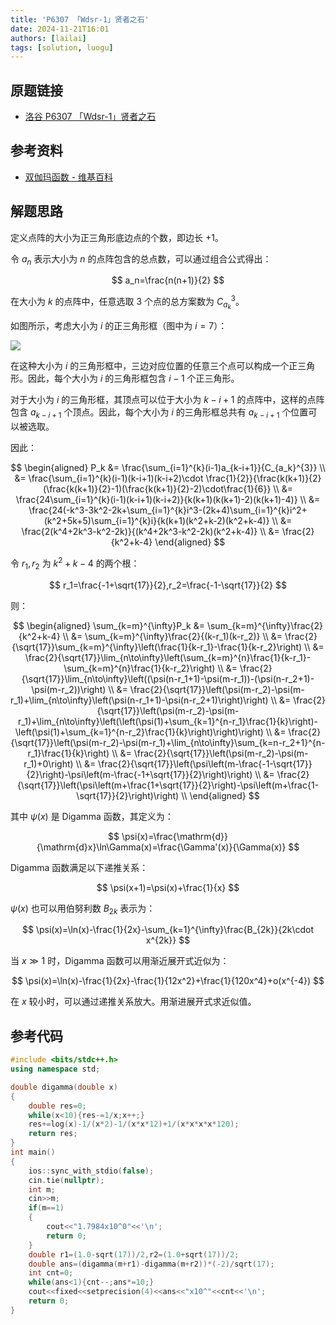 ```yaml
---
title: 'P6307 「Wdsr-1」贤者之石'
date: 2024-11-21T16:01
authors: [lailai]
tags: [solution, luogu]
---
```


## 原题链接

- [洛谷 P6307 「Wdsr-1」贤者之石](https://www.luogu.com.cn/problem/P6307)

<!-- truncate -->

## 参考资料

- [双伽玛函数 - 维基百科](https://zh.wikipedia.org/zh-cn/双伽玛函数)

## 解题思路

定义点阵的大小为正三角形底边点的个数，即边长 $+1$。

令 $a_n$ 表示大小为 $n$ 的点阵包含的总点数，可以通过组合公式得出：

$$
a_n=\frac{n(n+1)}{2}
$$

在大小为 $k$ 的点阵中，任意选取 $3$ 个点的总方案数为 $C_{a_k}^3$。

如图所示，考虑大小为 $i$ 的正三角形框（图中为 $i=7$）：

![](https://cdn.luogu.com.cn/upload/image_hosting/bqqdb2l4.png)

在这种大小为 $i$ 的三角形框中，三边对应位置的任意三个点可以构成一个正三角形。因此，每个大小为 $i$ 的三角形框包含 $i-1$ 个正三角形。

对于大小为 $i$ 的三角形框，其顶点可以位于大小为 $k-i+1$ 的点阵中，这样的点阵包含 $a_{k-i+1}$ 个顶点。因此，每个大小为 $i$ 的三角形框总共有 $a_{k-i+1}$ 个位置可以被选取。

因此：

$$
\begin{aligned}
  P_k &= \frac{\sum_{i=1}^{k}(i-1)a_{k-i+1}}{C_{a_k}^{3}} \\
  &= \frac{\sum_{i=1}^{k}(i-1)(k-i+1)(k-i+2)\cdot \frac{1}{2}}{\frac{k(k+1)}{2}(\frac{k(k+1)}{2}-1)(\frac{k(k+1)}{2}-2)\cdot\frac{1}{6}} \\
  &= \frac{24\sum_{i=1}^{k}(i-1)(k-i+1)(k-i+2)}{k(k+1)(k(k+1)-2)(k(k+1)-4)} \\
  &= \frac{24(-k^3-3k^2-2k+\sum_{i=1}^{k}i^3-(2k+4)\sum_{i=1}^{k}i^2+(k^2+5k+5)\sum_{i=1}^{k}i}{k(k+1)(k^2+k-2)(k^2+k-4)} \\
  &= \frac{2(k^4+2k^3-k^2-2k)}{(k^4+2k^3-k^2-2k)(k^2+k-4)} \\
  &= \frac{2}{k^2+k-4}
\end{aligned}
$$

令 $r_1,r_2$ 为 $k^2+k-4$ 的两个根：

$$
r_1=\frac{-1+\sqrt{17}}{2},r_2=\frac{-1-\sqrt{17}}{2}
$$

则：

$$
\begin{aligned}
  \sum_{k=m}^{\infty}P_k &= \sum_{k=m}^{\infty}\frac{2}{k^2+k-4} \\
  &= \sum_{k=m}^{\infty}\frac{2}{(k-r_1)(k-r_2)} \\
  &= \frac{2}{\sqrt{17}}\sum_{k=m}^{\infty}\left(\frac{1}{k-r_1}-\frac{1}{k-r_2}\right) \\
  &= \frac{2}{\sqrt{17}}\lim_{n\to\infty}\left(\sum_{k=m}^{n}\frac{1}{k-r_1}-\sum_{k=m}^{n}\frac{1}{k-r_2}\right) \\
  &= \frac{2}{\sqrt{17}}\lim_{n\to\infty}\left((\psi(n-r_1+1)-\psi(m-r_1))-(\psi(n-r_2+1)-\psi(m-r_2))\right) \\
  &= \frac{2}{\sqrt{17}}\left(\psi(m-r_2)-\psi(m-r_1)+\lim_{n\to\infty}\left(\psi(n-r_1+1)-\psi(n-r_2+1)\right)\right) \\
  &= \frac{2}{\sqrt{17}}\left(\psi(m-r_2)-\psi(m-r_1)+\lim_{n\to\infty}\left(\left(\psi(1)+\sum_{k=1}^{n-r_1}\frac{1}{k}\right)-\left(\psi(1)+\sum_{k=1}^{n-r_2}\frac{1}{k}\right)\right)\right) \\
  &= \frac{2}{\sqrt{17}}\left(\psi(m-r_2)-\psi(m-r_1)+\lim_{n\to\infty}\sum_{k=n-r_2+1}^{n-r_1}\frac{1}{k}\right) \\
  &= \frac{2}{\sqrt{17}}\left(\psi(m-r_2)-\psi(m-r_1)+0\right) \\
  &= \frac{2}{\sqrt{17}}\left(\psi\left(m-\frac{-1-\sqrt{17}}{2}\right)-\psi\left(m-\frac{-1+\sqrt{17}}{2}\right)\right) \\
  &= \frac{2}{\sqrt{17}}\left(\psi\left(m+\frac{1+\sqrt{17}}{2}\right)-\psi\left(m+\frac{1-\sqrt{17}}{2}\right)\right) \\
\end{aligned}
$$

其中 $\psi(x)$ 是 Digamma 函数，其定义为：

$$
\psi(x)=\frac{\mathrm{d}}{\mathrm{d}x}\ln\Gamma(x)=\frac{\Gamma'(x)}{\Gamma(x)}
$$

Digamma 函数满足以下递推关系：

$$
\psi(x+1)=\psi(x)+\frac{1}{x}
$$

$\psi(x)$ 也可以用伯努利数 $B_{2k}$ 表示为：

$$
\psi(x)=\ln(x)-\frac{1}{2x}-\sum_{k=1}^{\infty}\frac{B_{2k}}{2k\cdot x^{2k}}
$$

当 $x \gg 1$ 时，Digamma 函数可以用渐近展开式近似为：

$$
\psi(x)=\ln(x)-\frac{1}{2x}-\frac{1}{12x^2}+\frac{1}{120x^4}+o(x^{-4})
$$

在 $x$ 较小时，可以通过递推关系放大。用渐进展开式求近似值。

## 参考代码

```cpp
#include <bits/stdc++.h>
using namespace std;

double digamma(double x)
{
	double res=0;
	while(x<10){res-=1/x;x++;}
	res+=log(x)-1/(x*2)-1/(x*x*12)+1/(x*x*x*x*120);
	return res;
}
int main()
{
	ios::sync_with_stdio(false);
	cin.tie(nullptr);
	int m;
	cin>>m;
	if(m==1)
	{
		cout<<"1.7984x10^0"<<'\n';
		return 0;
	}
	double r1=(1.0-sqrt(17))/2,r2=(1.0+sqrt(17))/2;
	double ans=(digamma(m+r1)-digamma(m+r2))*(-2)/sqrt(17);
	int cnt=0;
	while(ans<1){cnt--;ans*=10;}
	cout<<fixed<<setprecision(4)<<ans<<"x10^"<<cnt<<'\n';
	return 0;
}
```
